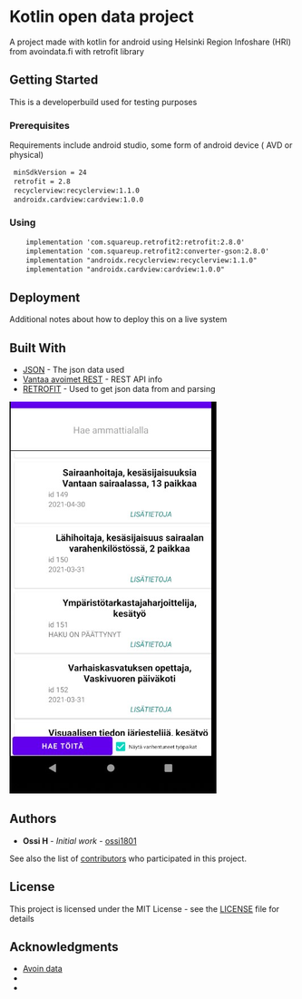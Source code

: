 # Kotlin open data project

A project made with kotlin for android using Helsinki Region Infoshare (HRI) from avoindata.fi  with retrofit library

## Getting Started

This is a developerbuild used for testing purposes 

### Prerequisites

Requirements include android studio, some form of android device ( AVD or physical)

```
 minSdkVersion = 24
 retrofit = 2.8
 recyclerview:recyclerview:1.1.0
 androidx.cardview:cardview:1.0.0
```

### Using
```
	implementation 'com.squareup.retrofit2:retrofit:2.8.0'
    implementation 'com.squareup.retrofit2:converter-gson:2.8.0'
    implementation "androidx.recyclerview:recyclerview:1.1.0"
    implementation "androidx.cardview:cardview:1.0.0"
```




## Deployment

 Additional notes about how to deploy this on a live system

## Built With

* [JSON](http://gis.vantaa.fi/rest/tyopaikat/v1) - The json data used
* [Vantaa avoimet REST](http://gis.vantaa.fi/rajapinnat/rest_tyopaikat.html) - REST API info
* [RETROFIT](https://square.github.io/retrofit/) - Used to get json data from and parsing

![recyclerview.jpg](https://github.com/ossi1801/readme-images/blob/main/kotlinrecyclerview.jpg)


## Authors

* **Ossi H** - *Initial work* - [ossi1801](https://github.com/ossi1801)

See also the list of [contributors](https://github.com/your/project/contributors) who participated in this project.

## License

This project is licensed under the MIT License - see the [LICENSE](LICENSE) file for details

## Acknowledgments

* [Avoin data](https://www.avoindata.fi/)
* 
* 
